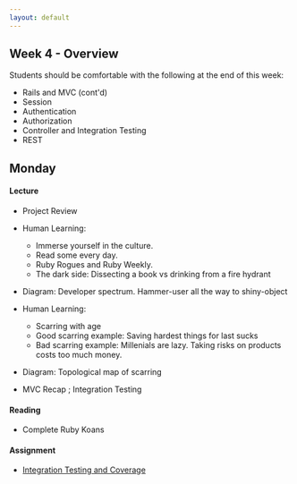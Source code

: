 ```yaml
---
layout: default
---
```


## Week 4 - Overview

Students should be comfortable with the following at the end of this week:

* Rails and MVC (cont'd)
* Session
* Authentication
* Authorization
* Controller and Integration Testing
* REST

## Monday

#### Lecture

* Project Review

* Human Learning:
  * Immerse yourself in the culture.
  * Read some every day.
  * Ruby Rogues and Ruby Weekly.
  * The dark side: Dissecting a book vs drinking from a fire hydrant
* Diagram: Developer spectrum.  Hammer-user all the way to shiny-object

* Human Learning:
  * Scarring with age
  * Good scarring example: Saving hardest things for last sucks
  * Bad scarring example: Millenials are lazy.  Taking risks on products costs too much money.
* Diagram: Topological map of scarring

* MVC Recap ; Integration Testing

#### Reading

* Complete Ruby Koans

#### Assignment

* [Integration Testing and Coverage](https://github.com/masonfmatthews/rails_assignments/tree/master/assignments/integration_testing_and_coverage)

<!--
Still haven't done:

* Hashes within Params
* Bourbon and Neat



* Class variables - DON'T
* Just saying: you can return objects when true/false is expected
* SCSS
* Bourbon
* Trying to change an array in an outer scope inside a called function.

[Merging Apps and Heroku Deployments](https://github.com/masonfmatthews/rails_assignments/tree/master/assignments/heroku_deployments) - AS PAIRS

## Tuesday

#### Lecture

* Assignment Review
* Helpers and Partials ; REST and Routes

#### Reading

* Continue [Git Immersion](http://gitimmersion.com/).  Get through Lab 40.

#### Assignment

* [Student Awards](https://github.com/masonfmatthews/rails_assignments/tree/master/assignments/student_awards)

## Wednesday

#### Lecture

* Assignment Review
* Sessions ; Authentication

#### Reading

* Complete [Git Immersion](http://gitimmersion.com/)!

#### Assignment

* [Simple Authentication](https://github.com/masonfmatthews/rails_assignments/tree/master/assignments/simple_authentication)

## Thursday

#### Lecture

* Assignment Review
* Authorization ; More Int Testing

## Weekend Assignment - As Pairs

[Concept Gradebook](https://github.com/masonfmatthews/rails_assignments/tree/master/projects/concept_gradebook)

-->
